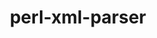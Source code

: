 ---
title: "perl-xml-parser"
layout: cache
categories: [package, develop-2023-06-25]
meta: {"versions": ["2.46"], "compilers": ["gcc@=7.3.1"], "oss": ["amzn2"], "platforms": ["linux"], "targets": ["aarch64", "neoverse_n1", "x86_64_v3"], "stacks": ["aws-ahug", "aws-ahug-aarch64", "root"], "num_specs": 3, "num_specs_by_stack": {"root": 3, "aws-ahug-aarch64": 2, "aws-ahug": 1}}
spec_details: [{"hash": "bea5hiqq33lwismuznlvcka23kyaeztx", "compiler": "gcc@=7.3.1", "versions": ["2.46"], "os": "amzn2", "platform": "linux", "target": "neoverse_n1", "variants": ["build_system=perl"], "stacks": ["root", "aws-ahug-aarch64"], "size": "-", "tarball": "https://binaries.spack.io/releases/develop-2023-06-25/build_cache/linux-amzn2-neoverse_n1/gcc-7.3.1/perl-xml-parser-2.46/linux-amzn2-neoverse_n1-gcc-7.3.1-perl-xml-parser-2.46-bea5hiqq33lwismuznlvcka23kyaeztx.spack"}, {"hash": "yngaw5reouxg3m2xhrllsu254c7xcgay", "compiler": "gcc@=7.3.1", "versions": ["2.46"], "os": "amzn2", "platform": "linux", "target": "x86_64_v3", "variants": ["build_system=perl"], "stacks": ["aws-ahug", "root"], "size": "-", "tarball": "https://binaries.spack.io/releases/develop-2023-06-25/build_cache/linux-amzn2-x86_64_v3/gcc-7.3.1/perl-xml-parser-2.46/linux-amzn2-x86_64_v3-gcc-7.3.1-perl-xml-parser-2.46-yngaw5reouxg3m2xhrllsu254c7xcgay.spack"}, {"hash": "6svwkzltg6jb42kkootsfsvrnff62ioe", "compiler": "gcc@=7.3.1", "versions": ["2.46"], "os": "amzn2", "platform": "linux", "target": "aarch64", "variants": ["build_system=perl"], "stacks": ["root", "aws-ahug-aarch64"], "size": "-", "tarball": "https://binaries.spack.io/releases/develop-2023-06-25/build_cache/linux-amzn2-aarch64/gcc-7.3.1/perl-xml-parser-2.46/linux-amzn2-aarch64-gcc-7.3.1-perl-xml-parser-2.46-6svwkzltg6jb42kkootsfsvrnff62ioe.spack"}]
---